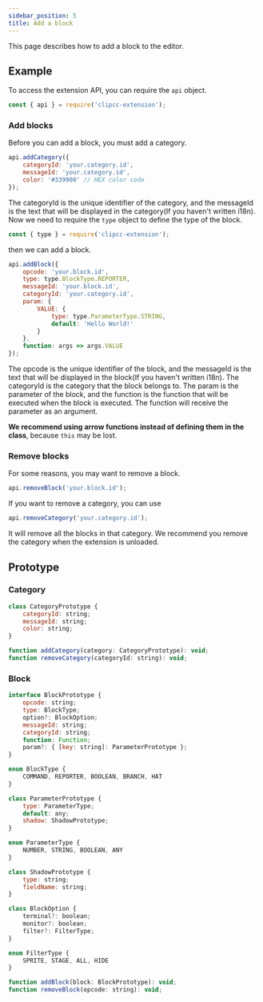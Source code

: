 ```yaml
---
sidebar_position: 5
title: Add a block
---
```

This page describes how to add a block to the editor.
## Example
To access the extension API, you can require the ``api`` object.
```javascript
const { api } = require('clipcc-extension');
```
### Add blocks
Before you can add a block, you must add a category.
```javascript
api.addCategory({
    categoryId: 'your.category.id',
    messageId: 'your.category.id',
    color: '#339900' // HEX color code
});
```
The categoryId is the unique identifier of the category, and the messageId is the text that will be displayed in the category(If you haven't written i18n).
Now we need to require the ``type`` object to define the type of the block.
```javascript
const { type } = require('clipcc-extension');
```
then we can add a block.
```javascript
api.addBlock({
    opcode: 'your.block.id',
    type: type.BlockType.REPORTER,
    messageId: 'your.block.id',
    categoryId: 'your.category.id',
    param: {
        VALUE: {
            type: type.ParameterType.STRING,
            default: 'Hello World!'
        }
    },
    function: args => args.VALUE
});
```
The opcode is the unique identifier of the block, and the messageId is the text that will be displayed in the block(If you haven't written i18n). The categoryId is the category that the block belongs to. The param is the parameter of the block, and the function is the function that will be executed when the block is executed. The function will receive the parameter as an argument.

**We recommend using arrow functions instead of defining them in the class**, because ``this`` may be lost.
### Remove blocks
For some reasons, you may want to remove a block.
```javascript
api.removeBlock('your.block.id');
```
If you want to remove a category, you can use
```javascript
api.removeCategory('your.category.id');
```
It will remove all the blocks in that category. We recommend you remove the category when the extension is unloaded.
## Prototype
### Category
```javascript
class CategoryPrototype {
    categoryId: string;
    messageId: string;
    color: string;
}

function addCategory(category: CategoryPrototype): void;
function removeCategory(categoryId: string): void;
```
### Block
```javascript
interface BlockPrototype {
    opcode: string;
    type: BlockType;
    option?: BlockOption;
    messageId: string;
    categoryId: string;
    function: Function;
    param?: { [key: string]: ParameterPrototype };
}

enum BlockType {
    COMMAND, REPORTER, BOOLEAN, BRANCH, HAT
}

class ParameterPrototype {
    type: ParameterType;
    default: any;
    shadow: ShadowPrototype;
}

enum ParameterType {
    NUMBER, STRING, BOOLEAN, ANY
}

class ShadowPrototype {
    type: string;
    fieldName: string;
}

class BlockOption {
    terminal?: boolean;
    monitor?: boolean;
    filter?: FilterType;
}

enum FilterType {
    SPRITE, STAGE, ALL, HIDE
}

function addBlock(block: BlockPrototype): void;
function removeBlock(opcode: string): void;
```